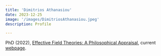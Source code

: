 ```yaml
---
title: 'Dimitrios Athanasiou'
date: 2023-12-25
image: '/images/DimitriosAthanasiou.jpeg'
description: Profile

---
```


PhD (2022), [Effective Field Theories:  A Philosophical Appraisal](https://ir.lib.uwo.ca/etd/8493), current [webpage](https://www.lse.ac.uk/economics/people/research-students/Dimitris-Athanasiou).
